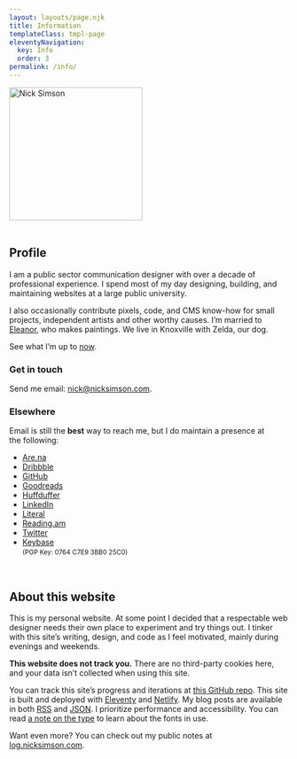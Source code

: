 ```yaml
---
layout: layouts/page.njk
title: Information
templateClass: tmpl-page
eleventyNavigation:
  key: Info
  order: 3
permalink: /info/
---
```


<div class="row">

<div class="grid-fourth grid-last flow">
<div class="bg-color-cycle img-circle" style="max-width:240px">
        <img src="/img/misc/diffuse-nick-profile-blue.png" alt="Nick Simson" width="240" class="img-circle img-multiply u-photo"/>
        </div>
&nbsp;
</div>

<div class="grid-three-fourths flow">

## Profile

I am a public sector communication designer with over a decade of professional experience. I spend most of my day designing, building, and maintaining websites at a large public university.

I also occasionally contribute pixels, code, and CMS know-how for small projects, independent artists and other worthy causes. I’m married to [Eleanor](https://eleanoraldrich.com), who makes paintings. We live in Knoxville with Zelda, our dog.

See what I’m up to [now](/now/).

### Get in touch

Send me email: [nick@nicksimson.com](mailto:nick@nicksimson.com).

### Elsewhere

Email is still the <strong>best</strong> way to reach me, but I do maintain a presence at the&nbsp;following:


<ul class="list-multi-col">
<li><a href="https://www.are.na/nick-simson" rel="me">Are.na</a></li>
<li><a href="https://dribbble.com/nsmsn/" rel="me">Dribbble</a></li>
<li><a href="https://github.com/nsmsn" rel="me">GitHub</a></li>
<li><a href="https://goodreads.com/nsmsn" rel="me">Goodreads</a></li>
<li><a href="https://huffduffer.com/nsmsn" rel="me">Huffduffer</a></li>
<li><a href="https://www.linkedin.com/in/nsmsn/" rel="me">LinkedIn</a></li>
<li><a href="https://literal.club/nsmsn" rel="me">Literal</a></li>
<li><a href="https://reading.am/nsmsn" rel="me">Reading.am</a></li>
<li><a href="https://twitter.com/nsmsn" rel="me">Twitter</a></li>
<li><a href="https://keybase.io/nsmsn" rel="me">Keybase</a><br /><small class="mono">(PGP Key: 0764 C7E9 3BB0 25C0)</small></li>
</ul>

&nbsp;

## About this website

This is my personal website. At some point I decided that a respectable web designer needs their own place to experiment and try things out. I tinker with this site’s writing, design, and code as I feel motivated, mainly during evenings and weekends.

<strong>This website does not track you.</strong> There are no third-party cookies here, and your data isn’t collected when using this site.

You can track this site’s progress and iterations at [this GitHub repo](https://github.com/nsmsn/nicksimsondotcom). This site is built and deployed with [Eleventy](https://11ty.dev/) and [Netlify](https://netlify.com). My blog posts are available in both [RSS](https://www.nicksimson.com/feed/feed.xml) and [JSON](https://www.nicksimson.com/feed/feed.json). I prioritize performance and accessibility. You can read [a note on the type](/type) to learn about the fonts in use.

Want even more? You can check out my public notes at [log.nicksimson.com](https://log.nicksimson.com/).

</div>

</div>
